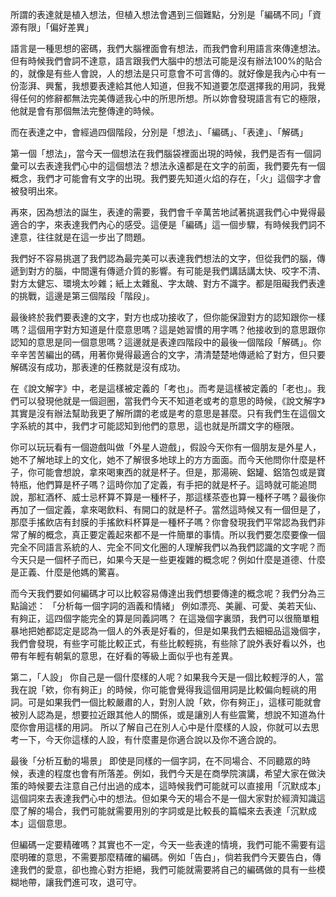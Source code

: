 所謂的表達就是植入想法，但植入想法會遇到三個難點，分別是「編碼不同」「資源有限」「偏好差異」

語言是一種思想的密碼，我們大腦裡面會有想法，而我們會利用語言來傳達想法。但有時候我們會詞不達意，語言跟我們大腦中的想法可能是沒有辦法100%的貼合的，就像是有些人會說，人的想法是只可意會不可言傳的。就好像是我內心中有一份澎湃、興奮，我想要表達給其他人知道，但我不知道要怎麼選擇我的用詞，我覺得任何的修辭都無法完美傳遞我心中的所思所想。所以妳會發現語言有它的極限，他就是會有那個無法完整傳達的時候。

而在表達之中，會經過四個階段，分別是「想法」、「編碼」、「表達」、「解碼」

第一個「想法」，當今天一個想法在我們腦袋裡面出現的時候，我們是否有一個詞彙可以去表達我們心中的這個想法？想法永遠都是在文字的前面，我們要先有一個概念，我們才可能會有文字的出現。我們要先知道火焰的存在，「火」這個字才會被發明出來。

再來，因為想法的誕生，表達的需要，我們會千辛萬苦地試著挑選我們心中覺得最適合的字，來表達我們內心的感受。這便是「編碼」這一個步驟，有時候我們詞不達意，往往就是在這一步出了問題。

我們好不容易挑選了我們認為最完美可以表達我們想法的文字，但從我們的腦，傳遞到對方的腦，中間還有傳遞介質的影響。有可能是我們講話講太快、咬字不清、對方太健忘、環境太吵雜；紙上太雜亂、字太醜、對方不識字。都是阻礙我們表達的挑戰，這邊是第三個階段「階段」。

最後終於我們要表達的文字，對方也成功接收了，但你能保證對方的認知跟你一樣嗎？這個用字對方知道是什麼意思嗎？這是她習慣的用字嗎？他接收到的意思跟你認知的意思是同一個意思嗎？這邊就是表達四階段中的最後一個階段「解碼」。你辛辛苦苦編出的碼，用著你覺得最適合的文字，清清楚楚地傳遞給了對方，但只要解碼沒有成功，那表達的任務就是沒有成功。

在《說文解字》中，老是這樣被定義的「考也」。而考是這樣被定義的「老也」。我們可以發現他就是一個迴圈，當我們今天不知道老或考的意思的時候，《說文解字》其實是沒有辦法幫助我更了解所謂的老或是考的意思是甚麼。只有我們生在這個文字系統的其中，我們才可能認知到他們的意思，這也就是所謂文字的極限。

你可以玩玩看有一個遊戲叫做「外星人遊戲」，假設今天你有一個朋友是外星人，她不了解地球上的文化，她不了解很多地球上的方方面面。而今天他問你什麼是杯子，你可能會想說，拿來喝東西的就是杯子。但是，那湯碗、鋁罐、鋁箔包或是寶特瓶，他們算是杯子嗎？這時你加了定義，有手把的就是杯子。這時就可能追問說，那紅酒杯、威士忌杯算不算是一種杯子，那這樣茶壺也算一種杯子嗎？最後你再加了一個定義，拿來喝飲料、有開口的就是杯子。當然這時候又有一個但是了，那麼手搖飲店有封膜的手搖飲料杯算是一種杯子嗎？你會發現我們平常認為我們非常了解的概念，真正要定義起來都不是一件簡單的事情。所以我們要怎麼要像一個完全不同語言系統的人、完全不同文化圈的人理解我們以為我們認識的文字呢？而今天只是一個杯子而已，如果今天是一些更複雜的概念呢？例如什麼是道德、什麼是正義、什麼是他媽的驚喜。

而今天我們要如何編碼才可以比較容易傳達出我們想要傳達的概念呢？我們分為三點論述：
「分析每一個字詞的涵義和情緒」
例如漂亮、美麗、可愛、美若天仙、有夠正，這四個字能完全的算是同義詞嗎？
在這幾個字裏頭，我們可以很簡單粗暴地把她都認定是認為一個人的外表是好看的，但是如果我們去細細品這幾個字，我們會發現，有些字可能比較正式，有些比較輕挑，有些除了說外表好看以外，也帶有年輕有朝氣的意思，在好看的等級上面似乎也有差異。

第二，「人設」
你自己是一個什麼樣的人呢？如果我今天是一個比較輕浮的人，當我在說「欸，你有夠正」的時候，你可能會覺得我這個用詞是比較偏向輕祧的用詞。可是如果我們一個比較嚴肅的人，對別人說「欸，你有夠正」，這樣可能就會被別人認為是，想要拉近跟其他人的關係，或是讓別人有些震驚，想說不知道為什麼你會用這樣的用詞。
所以了解自己在別人心中是什麼樣的人設，你就可以去思考一下，今天你這樣的人設，有什麼畫是你適合說以及你不適合說的。

最後「分析互動的場景」
即使是同樣的一個字詞，在不同場合、不同聽眾的時候，表達的程度也會有所落差。例如，我們今天是在商學院演講，希望大家在做決策的時候要去注意自己付出過的成本，這時候我們可能就可以直接用「沉默成本」這個詞來去表達我們心中的想法。但如果今天的場合不是一個大家對於經濟知識這麼了解的場合，我們可能就需要用別的字詞或是比較長的篇幅來去表達「沉默成本」這個意思。

但編碼一定要精確嗎？其實也不一定，今天一些表達的情境，我們可能不需要有這麼明確的意思，不需要那麼精確的編碼。例如「告白」，倘若我們今天要告白，傳達我們的愛意，卻也擔心對方拒絕，我們可能就需要將自己的編碼做的具有一些模糊地帶，讓我們進可攻，退可守。